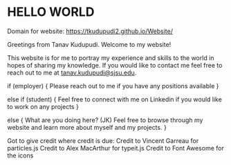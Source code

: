 # HELLO WORLD

Domain for website: https://tkudupudi2.github.io/Website/

Greetings from Tanav Kudupudi. Welcome to my website!

This website is for me to portray my experience and skills to the world in hopes of sharing my knowledge.
If you would like to contact me feel free to reach out to me at tanav.kudupudi@sjsu.edu.

if (employer) {
    Please reach out to me if you have any positions available
}

else if (student) {
    Feel free to connect with me on Linkedin if you would like to work on any projects
}

else {
    What are you doing here? (JK) Feel free to browse through my website and learn more about myself and my projects.
}

Got to give credit where credit is due:
Credit to Vincent Garreau for particles.js
Credit to Alex MacArthur for typeit.js
Credit to Font Awesome for the icons
